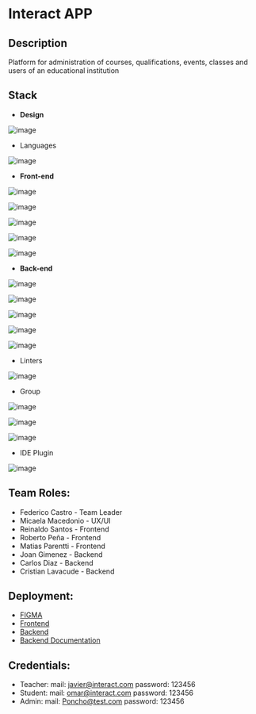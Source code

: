 # Interact APP

## Description
Platform for administration of courses, qualifications, events, classes and users of an educational institution

## Stack

- <strong>Design</strong>

![image](https://img.shields.io/badge/Figma-F24E1E?style=for-the-badge&logo=figma&logoColor=white)

- Languages

![image](https://img.shields.io/badge/JavaScript-323330?style=for-the-badge&logo=javascript&logoColor=F7DF1E)

- <strong>Front-end</strong>

![image](https://img.shields.io/badge/React-20232A?style=for-the-badge&logo=react&logoColor=61DAFB)

![image](https://img.shields.io/badge/React_Router-CA4245?style=for-the-badge&logo=react-router&logoColor=white)

![image](https://img.shields.io/badge/Bootstrap-563D7C?style=for-the-badge&logo=bootstrap&logoColor=white)

![image](https://img.shields.io/badge/Vite-B73BFE?style=for-the-badge&logo=vite&logoColor=FFD62E)

![image](https://img.shields.io/badge/Redux-593D88?style=for-the-badge&logo=redux&logoColor=white)

- <strong>Back-end</strong>

![image](https://img.shields.io/badge/MongoDB-4EA94B?style=for-the-badge&logo=mongodb&logoColor=white)

![image](https://img.shields.io/badge/Express.js-000000?style=for-the-badge&logo=express&logoColor=white)

![image](https://img.shields.io/badge/JWT-000000?style=for-the-badge&logo=JSON%20web%20tokens&logoColor=white)

![image](https://img.shields.io/badge/Node.js-339933?style=for-the-badge&logo=nodedotjs&logoColor=white)

![image](https://img.shields.io/badge/Postman-FF6C37?style=for-the-badge&logo=Postman&logoColor=white)

- Linters

![image](https://img.shields.io/badge/prettier-1A2C34?style=for-the-badge&logo=prettier&logoColor=F7BA3E)

- Group 

![image](https://img.shields.io/badge/Discord-5865F2?style=for-the-badge&logo=discord&logoColor=white)

![image](https://img.shields.io/badge/Google%20Meet-00897B?style=for-the-badge&logo=google-meet&logoColor=white)

![image](https://img.shields.io/badge/Slack-4A154B?style=for-the-badge&logo=slack&logoColor=white)

- IDE Plugin

![image](https://img.shields.io/badge/Editor%20Config-E0EFEF?style=for-the-badge&logo=editorconfig&logoColor=000)

## Team Roles:

- Federico Castro - Team Leader
- Micaela Macedonio - UX/UI
- Reinaldo Santos - Frontend
- Roberto Peña - Frontend
- Matias Parentti - Frontend
- Joan Gimenez - Backend
- Carlos Diaz - Backend
- Cristian Lavacude - Backend

## Deployment:

- [FIGMA](https://www.figma.com/file/PoWRi5mAXemUbeNwpsuuut/INTERACT?node-id=0%3A1)
- [Frontend](interact-chi.vercel.app/)
- [Backend](https://nocountry-c5-t31.herokuapp.com/api/v1)
- [Backend Documentation](https://documenter.getpostman.com/view/18494581/Uz5NhsiG)

## Credentials:
- Teacher:
mail: javier@interact.com
password: 123456
- Student:
mail: omar@interact.com
password: 123456
- Admin:
mail: Poncho@test.com
password: 123456


